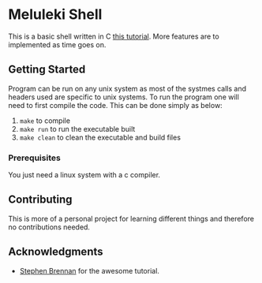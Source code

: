 
# Meluleki Shell

This is a basic shell written in C [this tutorial](https://brennan.io/2015/01/16/write-a-shell-in-c/). More features are to implemented as time goes on.

## Getting Started

Program can be run on any unix system as most of the systmes calls and headers used are specific to unix systems.
To run the program one will need to first compile the code. This can be done simply as below:
1. ``make`` to compile
2. ``make run`` to run the executable built
3. ``make clean`` to clean the executable and build files

### Prerequisites

You just need a linux system with a c compiler.

## Contributing

This is more of a personal project for learning different things and therefore no contributions needed.

## Acknowledgments

* [Stephen Brennan](https://brennan.io/) for the awesome tutorial.

